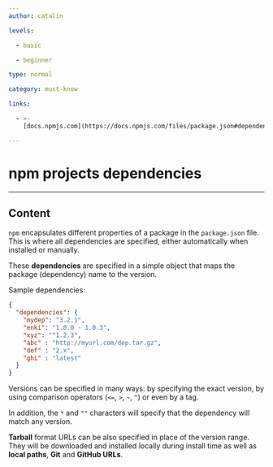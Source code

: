 ```yaml
---
author: catalin

levels:

  - basic

  - beginner

type: normal

category: must-know

links:

  - >-
    [docs.npmjs.com](https://docs.npmjs.com/files/package.json#dependencies){website}

---
```

# npm projects dependencies

---
## Content

`npm` encapsulates different properties of a package in the `package.json` file. This is where all dependencies are specified, either automatically when installed or manually. 

These **dependencies** are specified in a simple object that maps the package (dependency) name to the version.

Sample dependencies:
```json
{
  "dependencies": {
    "mydep": "3.2.1",
    "enki": "1.0.0 - 1.0.3",
    "xyz": "^1.2.3",
    "abc" : "http://myurl.com/dep.tar.gz",
    "def" : "2.x",
    "ghi" : "latest"
  }
}

```
Versions can be specified in many ways: 
by specifying the exact version, by using comparison operators (`<=`, `>`, `~`, `^`) or even by a tag. 

In addition, the `*` and ` "" ` characters will specify that the dependency will match any version.

**Tarball** format URLs can be also specified in place of the version range. They will be downloaded and installed locally during install time as well as **local paths**, **Git** and **GitHub URLs**.